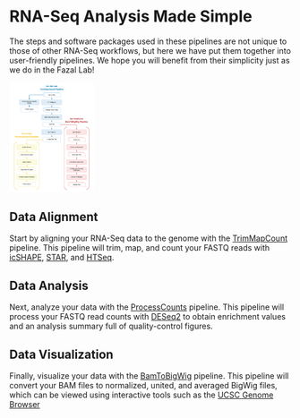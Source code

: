 # RNA-Seq Analysis Made Simple

The steps and software packages used in these pipelines are not unique to those of other 
RNA-Seq workflows, but here we have put them together into user-friendly pipelines. We hope 
you will benefit from their simplicity just as we do in the Fazal Lab!

<img src="img/pipelines_flowchart.png" width="30%" height="30%">

## Data Alignment
Start by aligning your RNA-Seq data to the genome with the 
[TrimMapCount](https://fazallabbcm.github.io/FazalLabPipelines/TrimMapCount) pipeline. This 
pipeline will trim, map, and count your FASTQ reads with [icSHAPE](https://github.com/qczhang/icSHAPE), 
[STAR](https://github.com/alexdobin/STAR), and [HTSeq](https://github.com/htseq/htseq).

## Data Analysis
Next, analyze your data with the [ProcessCounts](https://fazallabbcm.github.io/FazalLabPipelines/ProcessCounts) 
pipeline. This pipeline will process your FASTQ read counts with [DESeq2](https://github.com/mikelove/DESeq2) 
to obtain enrichment values and an analysis summary full of quality-control figures.

## Data Visualization
Finally, visualize your data with the [BamToBigWig](https://fazallabbcm.github.io/FazalLabPipelines/BamToBigWig) 
pipeline. This pipeline will convert your BAM files to normalized, united, and averaged BigWig files, which can 
be viewed using interactive tools such as the [UCSC Genome Browser](https://genome.ucsc.edu/)
